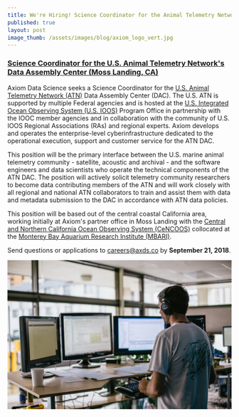 ```yaml
---
title: We're Hiring! Science Coordinator for the Animal Telemetry Network
published: true
layout: post
image_thumb: /assets/images/blog/axiom_logo_vert.jpg
---
```


<h3><a target='_blank' href='/assets/positions/2018_Axiom_ATN DAC Science Coordinator.pdf'>Science Coordinator for the U.S. Animal Telemetry Network's Data Assembly Center (Moss Landing, CA)</a></h3>

<p>
Axiom Data Science seeks a Science Coordinator for the <a href="https://atn.ioos.us/">U.S. Animal Telemetry Network (ATN)</a> Data Assembly Center (DAC). The U.S. ATN is supported by multiple Federal agencies and is hosted at the <a href="https://ioos.noaa.gov/">U.S. Integrated Ocean Observing System (U.S. IOOS)</a> Program Office in partnership with the IOOC member agencies and in collaboration with the community of U.S. IOOS Regional Associations (RAs) and regional experts. Axiom develops and operates the enterprise-level cyberinfrastructure dedicated to the operational execution, support and customer service for the ATN DAC. 
</p>

<p>
This position will be the primary interface between the U.S. marine animal telemetry community - satellite, acoustic and archival - and the software engineers and data scientists who operate the technical components of the ATN DAC.  The position will actively solicit telemetry community researchers to become data contributing members of the ATN and will work closely with all regional and national ATN collaborators to train and assist them with data and metadata submission to the DAC in accordance with ATN data policies. 
</p>

<p>
This position will be based out of the central coastal California area, working initially at Axiom's partner office in Moss Landing with the <a href="https://www.cencoos.org/">Central and Northern California Ocean Observing System (CeNCOOS)</a> collocated at the <a href="https://www.mbari.org/">Monterey Bay Aquarium Research Institute (MBARI)</a>.
       </p>
<p>
Send questions or applications to <a href="mailto:careers@axds.co">careers@axds.co</a> by <strong>September 21, 2018</strong>.
</p>


<img src="/assets/images/jobs/life1.jpg" class="img-responsive center-block"/>
